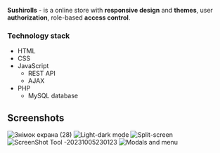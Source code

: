 **Sushirolls** - is a online store with **responsive design** and **themes**, user **authorization**, role-based **access control**.
### Technology stack 
- HTML
- CSS
- JavaScript
  - REST API
  - AJAX
- PHP
  - MySQL database

## Screenshots

![Знімок екрана (28)](https://github.com/mishavoloshchuk/Sushirolls/assets/54890360/1eb0aa37-071b-422b-b572-ad0928065f41)
![Light-dark mode](https://github.com/mishavoloshchuk/Sushirolls/assets/54890360/09bbca98-c948-4c9a-927b-3721d962aa5e)
![Split-screen](https://github.com/mishavoloshchuk/Sushirolls/assets/54890360/fec9c893-00ab-4319-8727-fd3914fb14b7)
![ScreenShot Tool -20231005230123](https://github.com/mishavoloshchuk/Sushirolls/assets/54890360/f036fe62-0ba0-4374-bb1a-8e03f224a8f7)
![Modals and menu](https://github.com/mishavoloshchuk/Sushirolls/assets/54890360/795f7279-581c-4b87-adda-6abad25fce2c)
